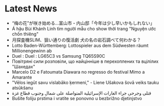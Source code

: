 # Latest News
-  “梅の花”が咲き始める…富山市・内山邸「今年は少し早いかもしれない」
-  Á hậu Bùi Khánh Linh tìm người mẫu cho show thời trang "Nguyện ước chốn thiêng"
-  月探査機SLIM、狙い通りの復活劇 犬の名の岩石調べて何わかる？
-  Lotto Baden-Württemberg: Lottospieler aus dem Südwesten räumt Millionengewinn ab
-  Duel : Duel : LG65C3 vs Samsung TQ65S90C
-  Повітряні сили розповіли, що найцінніше в перехоплених та вцілілих "Шахедах"
-  Marcelo D2 e Fatoumata Diawara no regresso do festival Mimo a Amarante
-  "Vēlos iegūt savu vislabāko ķermeni," - Liene Ušakova šovā veiks tauku atsūkšanu
-  قتلى وجرحى جراء الغارات الإسرائيلية المتواصلة على شمال وجنوب قطاع غزة
-  Bušite foliju prstima i vratite se ponovno u bezbrižno djetinjstvo
